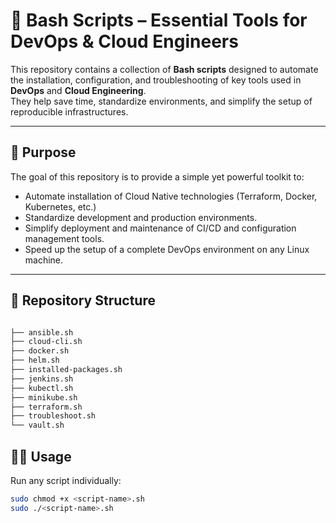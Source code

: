 # 🧰 Bash Scripts – Essential Tools for DevOps & Cloud Engineers

This repository contains a collection of **Bash scripts** designed to automate the installation, configuration, and troubleshooting of key tools used in **DevOps** and **Cloud Engineering**.  
They help save time, standardize environments, and simplify the setup of reproducible infrastructures.

---

## 🚀 Purpose

The goal of this repository is to provide a simple yet powerful toolkit to:
- Automate installation of Cloud Native technologies (Terraform, Docker, Kubernetes, etc.)
- Standardize development and production environments.
- Simplify deployment and maintenance of CI/CD and configuration management tools.
- Speed up the setup of a complete DevOps environment on any Linux machine.

---

## 📂 Repository Structure
```bash

├── ansible.sh
├── cloud-cli.sh
├── docker.sh
├── helm.sh
├── installed-packages.sh
├── jenkins.sh
├── kubectl.sh
├── minikube.sh
├── terraform.sh
├── troubleshoot.sh
└── vault.sh
```
## 🧑‍💻 Usage

Run any script individually:
```bash
sudo chmod +x <script-name>.sh
sudo ./<script-name>.sh
```